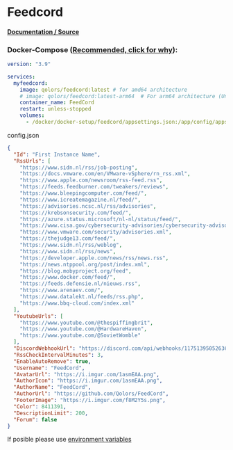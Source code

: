 # Feedcord

#### [Documentation / Source](https://github.com/Qolors/FeedCord "Documentation / Source")

### Docker-Compose ([Recommended, click for why](https://docs.docker.com/compose/intro/features-uses/ "docs.docker.com Why use Compose")):

```yaml
version: "3.9"

services:
  myfeedcord:
    image: qolors/feedcord:latest # for amd64 architecture
    # image: qolors/feedcord:latest-arm64  # For arm64 architecture (Uncomment this line and comment the above if using arm64)
    container_name: FeedCord
    restart: unless-stopped
    volumes:
      - /docker/docker-setup/feedcord/appsettings.json:/app/config/appsettings.json

```

config.json

```json
{
  "Id": "First Instance Name",
  "RssUrls": [
    "https://www.sidn.nl/rss/job-posting",
    "https://docs.vmware.com/en/VMware-vSphere/rn_rss.xml",
    "https://www.apple.com/newsroom/rss-feed.rss",
    "https://feeds.feedburner.com/tweakers/reviews",
    "https://www.bleepingcomputer.com/feed/",
    "https://www.icreatemagazine.nl/feed/",
    "https://advisories.ncsc.nl/rss/advisories",
    "https://krebsonsecurity.com/feed/",
    "https://azure.status.microsoft/nl-nl/status/feed/",
    "https://www.cisa.gov/cybersecurity-advisories/cybersecurity-advisories.xml",
    "https://www.vmware.com/security/advisories.xml",
    "https://thejudge13.com/feed/",
    "https://www.sidn.nl/rss/weblog",
    "https://www.sidn.nl/rss/news",
    "https://developer.apple.com/news/rss/news.rss",
    "https://news.ntppool.org/post/index.xml",
    "https://blog.mobyproject.org/feed",
    "https://www.docker.com/feed/",
    "https://feeds.defensie.nl/nieuws.rss",
    "https://www.arenaev.com/",
    "https://www.datalekt.nl/feeds/rss.php",
    "https://www.bbq-cloud.com/index.xml"
  ],
  "YoutubeUrls": [
    "https://www.youtube.com/@thespiffingbrit",
    "https://www.youtube.com/@HardwareHaven",
    "https://www.youtube.com/@SovietWomble"
  ],
  "DiscordWebhookUrl": "https://discord.com/api/webhooks/1175139505263616040/lJh6Ss8rqc6nFidsxFv8FjPIgRqIuOnzEcW-61o-pIjyIWgVMcAUU9sID51JLgijF5jw",
  "RssCheckIntervalMinutes": 3,
  "EnableAutoRemove": true,
  "Username": "FeedCord",
  "AvatarUrl": "https://i.imgur.com/1asmEAA.png",
  "AuthorIcon": "https://i.imgur.com/1asmEAA.png",
  "AuthorName": "FeedCord",
  "AuthorUrl": "https://github.com/Qolors/FeedCord",
  "FooterImage": "https://i.imgur.com/f8M2Y5s.png",
  "Color": 8411391,
  "DescriptionLimit": 200,
  "Forum": false
}

```

If posible please use [environment variables](https://docs.docker.com/compose/environment-variables/set-environment-variables/ "docs.docker.com/envoirment variables")
